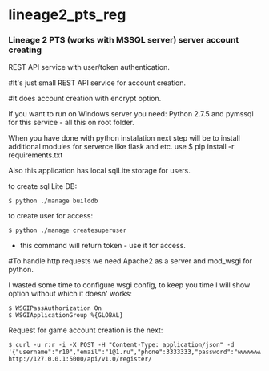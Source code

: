 # lineage2_pts_reg
### Lineage 2 PTS (works with MSSQL server) server account creating

REST API service with user/token authentication.



#It's  just small REST API service for account creation.

#It does account creation with encrypt option.

If you want to run on Windows server you need: Python 2.7.5 and pymssql for this service - all this on root folder. 

When you have done with python instalation next step will be to install additional modules for serverce like flask and etc.
use 
	$ pip install -r requirements.txt

Also this application has local sqlLite storage for users.

to create sql Lite DB:

	$ python ./manage builddb

to create user for access:

	$ python ./manage createsuperuser

- this command will return token  - use it for access.

#To handle http requests we need Apache2 as a server and mod_wsgi for python.

I wasted some time to configure wsgi config,  to keep you time I will show option without which it doesn' works:

	$ WSGIPassAuthorization On
	$ WSGIApplicationGroup %{GLOBAL}


Request for game account creation is the next:


	$ curl -u r:r -i -X POST -H "Content-Type: application/json" -d '{"username":"r10","email":"1@1.ru","phone":3333333,"password":"wwwwwwww"}' http://127.0.0.1:5000/api/v1.0/register/ 

